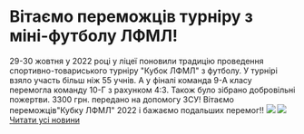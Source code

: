 # Вітаємо переможців турніру з міні-футболу ЛФМЛ!
29-30 жовтня у 2022 році у ліцеї поновили традицію проведення спортивно-товариського турніру "Кубок ЛФМЛ" з футболу.
У турнірі взяло участь більш ніж 55 учнів. А у фіналі команда 9-А класу перемогла команду 10-Г з рахунком 4:3.
Також було зібрано добровільні пожертви. 3300 грн. передано на допомогу ЗСУ!
Вітаємо переможців"Кубку ЛФМЛ" 2022 і бажаємо подальших перемог!!
![](/images/вітаємо-переможців-турніру-з-міні-футболу-лфмл/кубок.png)
[![](/images/вітаємо-переможців-турніру-з-міні-футболу-лфмл/кубок.jpg)](https://youtu.be/pWEre009xe8)
[Читати усі новини](/news)

